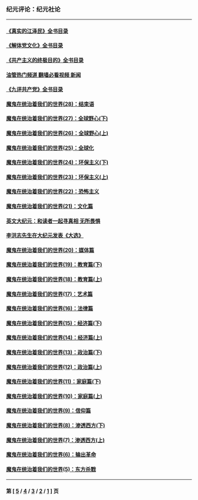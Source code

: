 ### 纪元评论：纪元社论
---
#### [《真实的江泽民》全书目录](../../pages/nsc422/n13721399.md?07260330) 
#### [《解体党文化》全书目录](../../pages/nsc422/n13721157.md?07260330) 
#### [《共产主义的终极目的》全书目录](../../pages/nsc422/n13721048.md?07260330) 
#### [油管热门频道 翻墙必看视频 新闻](ok?07260330)
#### [《九评共产党》全书目录](../../pages/nsc422/n13708085.md?07260330) 
#### [魔鬼在统治着我们的世界(28)：结束语](../../pages/nsc422/n10936246.md?07260330) 
#### [魔鬼在统治着我们的世界(27)：全球野心(下)](../../pages/nsc422/n10928319.md?07260330) 
#### [魔鬼在统治着我们的世界(26)：全球野心(上)](../../pages/nsc422/n10900318.md?07260330) 
#### [魔鬼在统治着我们的世界(25)：全球化](../../pages/nsc422/n10788205.md?07260330) 
#### [魔鬼在统治着我们的世界(24)：环保主义(下)](../../pages/nsc422/n10695307.md?07260330) 
#### [魔鬼在统治着我们的世界(23)：环保主义(上)](../../pages/nsc422/n10688613.md?07260330) 
#### [魔鬼在统治着我们的世界(22)：恐怖主义](../../pages/nsc422/n10614727.md?07260330) 
#### [魔鬼在统治着我们的世界(21)：文化篇](../../pages/nsc422/n10597706.md?07260330) 
#### [英文大纪元：和读者一起寻真相 无所畏惧](../../pages/nsc422/n12542027.md?07260330) 
#### [李洪志先生在大纪元发表《大选》](../../pages/nsc422/n12534746.md?07260330) 
#### [魔鬼在统治着我们的世界(20)：媒体篇](../../pages/nsc422/n10586579.md?07260330) 
#### [魔鬼在统治着我们的世界(19)：教育篇(下)](../../pages/nsc422/n10564808.md?07260330) 
#### [魔鬼在统治着我们的世界(18)：教育篇(上)](../../pages/nsc422/n10526970.md?07260330) 
#### [魔鬼在统治着我们的世界(17)：艺术篇](../../pages/nsc422/n10499093.md?07260330) 
#### [魔鬼在统治着我们的世界(16)：法律篇](../../pages/nsc422/n10485969.md?07260330) 
#### [魔鬼在统治着我们的世界(15)：经济篇(下)](../../pages/nsc422/n10469975.md?07260330) 
#### [魔鬼在统治着我们的世界(14)：经济篇(上)](../../pages/nsc422/n10457370.md?07260330) 
#### [魔鬼在统治着我们的世界(13)：政治篇(下)](../../pages/nsc422/n10448270.md?07260330) 
#### [魔鬼在统治着我们的世界(12)：政治篇(上)](../../pages/nsc422/n10444576.md?07260330) 
#### [魔鬼在统治着我们的世界(11)：家庭篇(下)](../../pages/nsc422/n10440961.md?07260330) 
#### [魔鬼在统治着我们的世界(10)：家庭篇(上)](../../pages/nsc422/n10435448.md?07260330) 
#### [魔鬼在统治着我们的世界(9)：信仰篇](../../pages/nsc422/n10432159.md?07260330) 
#### [魔鬼在统治着我们的世界(8)：渗透西方(下)](../../pages/nsc422/n10429603.md?07260330) 
#### [魔鬼在统治着我们的世界(7)：渗透西方(上)](../../pages/nsc422/n10426013.md?07260330) 
#### [魔鬼在统治着我们的世界(6)：输出革命](../../pages/nsc422/n10421536.md?07260330) 
#### [魔鬼在统治着我们的世界(5)：东方杀戮](../../pages/nsc422/n10417707.md?07260330) 

---
#### 第 [ [5](./5.md?07260330) / [4](./4.md?07260330) / [3](./3.md?07260330) / [2](./2.md?07260330) / [1](./1.md?07260330) ] 页
